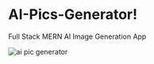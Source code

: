 # AI-Pics-Generator!

Full Stack MERN AI Image Generation App

![ai pic generator](https://user-images.githubusercontent.com/88614730/213985630-4056c6c6-6972-4ea6-b11c-707cab544d07.png)

